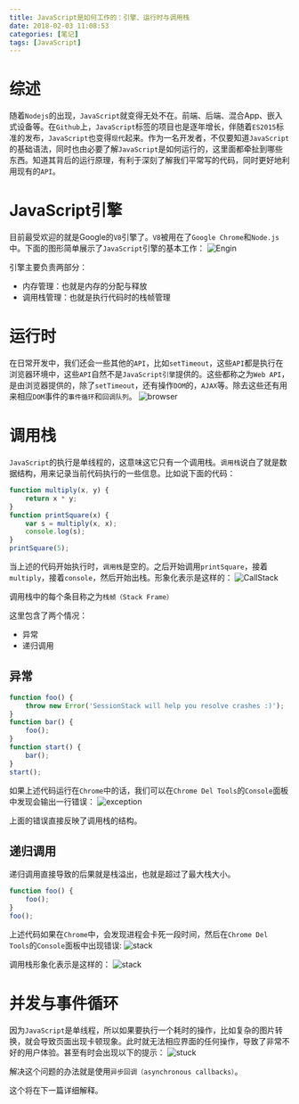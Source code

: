```yaml
---
title: JavaScript是如何工作的：引擎、运行时与调用栈
date: 2018-02-03 11:08:53
categories: [笔记]
tags: [JavaScript]
---
```


# 综述
随着`Nodejs`的出现，`JavaScript`就变得无处不在。前端、后端、混合App、嵌入式设备等。在`Github`上，`JavaScript`标签的项目也是逐年增长，伴随着`ES2015`标准的发布，`JavaScript`也变得`现代`起来。作为一名开发者，不仅要知道`JavaScript`的基础语法，同时也由必要了解`JavaScript`是如何运行的，这里面都牵扯到哪些东西。知道其背后的运行原理，有利于深刻了解我们平常写的代码，同时更好地利用现有的`API`。


# JavaScript引擎
目前最受欢迎的就是Google的`V8`引擎了。`V8`被用在了`Google Chrome`和`Node.js`中。下面的图形简单展示了`JavaScript`引擎的基本工作：
![Engin](js-engine.PNG)

引擎主要负责两部分：
- 内存管理：也就是内存的分配与释放
- 调用栈管理：也就是执行代码时的栈帧管理

# 运行时
在日常开发中，我们还会一些其他的`API`，比如`setTimeout`，这些`API`都是执行在浏览器环境中，这些`API`自然不是`JavaScript引擎`提供的。这些都称之为`Web API`，是由浏览器提供的，除了`setTimeout`，还有操作`DOM`的，`AJAX`等。除去这些还有用来相应`DOM`事件的`事件循环`和`回调队列`。
![browser](browser.PNG)


# 调用栈
`JavaScript`的执行是单线程的，这意味这它只有一个调用栈。`调用栈`说白了就是数据结构，用来记录当前代码执行的一些信息。比如说下面的代码：
```js
function multiply(x, y) {
    return x * y;
}
function printSquare(x) {
    var s = multiply(x, x);
    console.log(s);
}
printSquare(5);
```

当上述的代码开始执行时，`调用栈`是空的。之后开始调用`printSquare`，接着`multiply`，接着`console`，然后开始出栈。形象化表示是这样的：
![CallStack](stack.PNG)

调用栈中的每个条目称之为`栈帧（Stack Frame）`

这里包含了两个情况：
- 异常
- 递归调用

## 异常
```js
function foo() {
    throw new Error('SessionStack will help you resolve crashes :)');
}
function bar() {
    foo();
}
function start() {
    bar();
}
start();
```

如果上述代码运行在`Chrome`中的话，我们可以在`Chrome Del Tools`的`Console`面板中发现会输出一行错误：
![exception](exception.png)

上面的错误直接反映了调用栈的结构。

## 递归调用
递归调用直接导致的后果就是栈溢出，也就是超过了最大栈大小。
```js
function foo() {
    foo();
}
foo();
```
上述代码如果在`Chrome`中，会发现进程会卡死一段时间，然后在`Chrome Del Tools`的`Console`面板中出现错误:
![stack](stackError.png)

调用栈形象化表示是这样的：
![stack](stackOver.png)


# 并发与事件循环
因为`JavaScript`是单线程，所以如果要执行一个耗时的操作，比如复杂的图片转换，就会导致页面出现卡顿现象。此时就无法相应界面的任何操作，导致了非常不好的用户体验。甚至有时会出现以下的提示：
![stuck](stuck.jpeg)

解决这个问题的办法就是使用`异步回调（asynchronous callbacks）`。

这个将在下一篇详细解释。